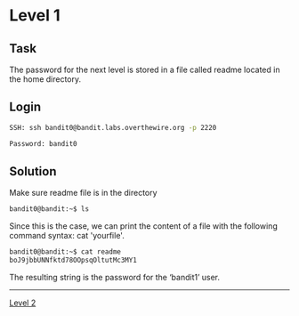 # Level 1 
## Task
The password for the next level is stored in a file called readme located in the home directory.
## Login
```bash
SSH: ssh bandit0@bandit.labs.overthewire.org -p 2220
```
```bash
Password: bandit0
```

## Solution




Make sure readme file is in the directory
```bash
bandit0@bandit:~$ ls
```
Since this is the case, we can print the content of a file with the following command syntax: cat 'yourfile'.
```bash
bandit0@bandit:~$ cat readme
boJ9jbbUNNfktd78OOpsqOltutMc3MY1
```
The resulting string is the password for the ‘bandit1’ user.
<hr>

[Level 2](Level%202.md)
